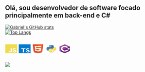 ## Olá, sou desenvolvedor de software focado principalmente em back-end e C#

[![Gabriel's GitHub stats](https://github-readme-stats.vercel.app/api?username=Grmglib&count_private=true&show_icons=true&theme=aura)](https://github.com/anuraghazra/github-readme-stats)<br>
[![Top Langs](https://github-readme-stats.vercel.app/api/top-langs/?username=Grmglib&theme=aura)](https://github.com/anuraghazra/github-readme-stats)

<div style="display: inline_block"><br>
  <img align="center" alt="Glib-Js" height="30" width="40" src="https://raw.githubusercontent.com/devicons/devicon/master/icons/javascript/javascript-plain.svg">
  <img align="center" alt="Glib-Ts" height="30" width="40" src="https://raw.githubusercontent.com/devicons/devicon/master/icons/typescript/typescript-plain.svg">
  <img align="center" alt="Glib-HTML" height="30" width="40" src="https://raw.githubusercontent.com/devicons/devicon/master/icons/html5/html5-original.svg">
  <img align="center" alt="Glib-Python" height="30" width="40" src="https://raw.githubusercontent.com/devicons/devicon/master/icons/python/python-original.svg">
  <img align="center" alt="Glib-Csharp" height="30" width="40" src="https://raw.githubusercontent.com/devicons/devicon/master/icons/csharp/csharp-original.svg">
          
</div>
  
  ##
 
<div> 
 	<a href="https:/</a>
  <a href="https://www.linkedin.com/in/gabriel-ribeiro-martins/" target="_blank"><img src="https://img.shields.io/badge/-LinkedIn-%230077B5?style=for-the-badge&logo=linkedin&logoColor=white" target="_blank"></a> 
  
</div>
